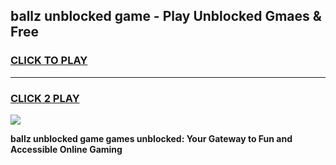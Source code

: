 
## ballz unblocked game - Play Unblocked Gmaes & Free
<h3>
<a href="https://news.freeplayer.one?title=ballz_unblocked_game&ref=23F">CLICK TO PLAY</a></h3>
<hr>

<h3>
<a href="https://news.freeplayer.one?title=ballz_unblocked_game&ref=23F">CLICK 2 PLAY</a>
  
</h3>

<a href="https://news.freeplayer.one?title=ballz_unblocked_game&ref=23F/"><img src="https://clearcache.store/games.png"></a>


**ballz unblocked game games unblocked: Your Gateway to Fun and Accessible Online Gaming**
